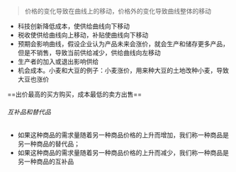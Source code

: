 >价格的变化导致在曲线上的移动，价格外的变化导致曲线整体的移动

- 科技创新降低成本，使供给曲线向下移动
- 税收使供给曲线向上移动，补贴使曲线向下移动
- 预期会影响曲线，假设企业认为产品未来会涨价，就会生产和储存更多产品，但是不销售，导致当前供给减少，供给曲线向左移动
- 生产者的加入或退出影响供给
- 机会成本。小麦和大豆的例子：小麦涨价，用来种大豆的土地改种小麦，导致大豆也涨价

==出价最高的买方购买，成本最低的卖方出售==
###### 互补品和替代品
- 如果这种商品的需求量随着另一种商品价格的上升而增加，我们称一种商品是另一种商品的替代品；
- 如果这种商品的需求量随着另一种商品价格的上升而减少，我们称一种商品是另一种商品的互补品
